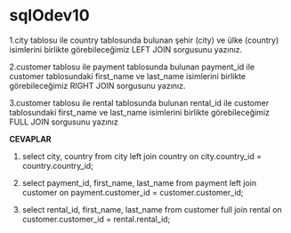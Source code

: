 # sqlOdev10
1.city tablosu ile country tablosunda bulunan şehir (city) ve ülke (country) isimlerini birlikte görebileceğimiz LEFT JOIN sorgusunu yazınız.

2.customer tablosu ile payment tablosunda bulunan payment_id ile customer tablosundaki first_name ve last_name isimlerini birlikte görebileceğimiz RIGHT JOIN sorgusunu yazınız.

3.customer tablosu ile rental tablosunda bulunan rental_id ile customer tablosundaki first_name ve last_name isimlerini birlikte görebileceğimiz FULL JOIN sorgusunu yazınız

**CEVAPLAR**

1. select city, country
   from city
   left join country
   on city.country_id = country.country_id;
   
2. select payment_id, first_name, last_name
   from payment 
   left join customer
   on payment.customer_id = customer.customer_id;
   
3. select rental_id, first_name, last_name
   from customer 
   full join rental 
   on customer.customer_id = rental.rental_id;
